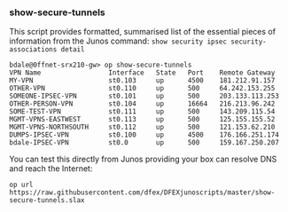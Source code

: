 ### show-secure-tunnels

This script provides formatted, summarised list of the essential pieces of information from the Junos command: ```show security ipsec security-associations detail ``` 

```
bdale@0ffnet-srx210-gw> op show-secure-tunnels    
VPN Name                 Interface   State   Port    Remote Gateway                          
MY-VPN                   st0.103     up      4500    181.212.91.157                          
OTHER-VPN                st0.110     up      500     64.242.153.255                          
SOMEONE-IPSEC-VPN        st0.101     up      500     203.133.113.253                         
OTHER-PERSON-VPN         st0.104     up      16664   216.213.96.242                          
SOME-TEST-VPN            st0.111     up      500     143.209.115.54                          
MGMT-VPNS-EASTWEST       st0.113     up      500     125.155.155.52                          
MGMT-VPNS-NORTHSOUTH     st0.112     up      500     121.153.62.210                          
DUMPS-IPSEC-VPN          st0.100     up      4500    176.166.251.174                          
bdale-IPSEC-VPN          st0.0       up      500     159.167.250.207           
```

You can test this directly from Junos providing your box can resolve DNS and reach the Internet:

```
op url https://raw.githubusercontent.com/dfex/DFEXjunoscripts/master/show-secure-tunnels.slax
```


